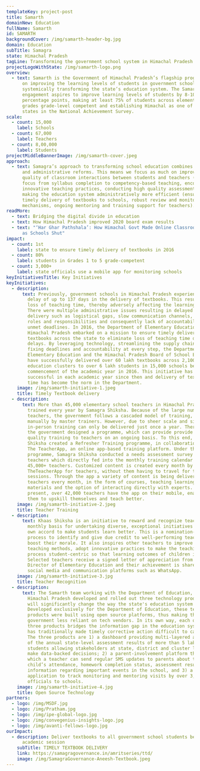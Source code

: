 ```yaml
---
templateKey: project-post
title: Samarth
domainNew: Education
fullName: Samarth
id: SAMARTH
backgroundCover: /img/samarth-header-bg.jpg
domain: Education
subTitle: Samagra
state: Himachal Pradesh
tagLine: Transforming the government school system in Himachal Pradesh
projectLogoWithState: /img/samarth-logo.png
overview:
  - text: Samarth is the Government of Himachal Pradesh’s flagship programme focused
      on improving the learning levels of students in government schools by
      systemically transforming the state’s education system. The Samarth
      engagement aspires to improve learning levels of students by 8-10
      percentage points, making at least 75% of students across elementary
      grades grade-level competent and establishing Himachal as one of the top 3
      states in the National Achievement Survey.
scale:
  - count: 15,000
    label: Schools
  - count: 67,000
    label: Teachers
  - count: 8,00,000
    label: Students
projectMiddleBannerImage: /img/samarth-cover.jpeg
approach:
  - text: Samagra’s approach to transforming school education combines both academic
      and administrative reforms. This means we focus as much on improving the
      quality of classroom interactions between students and teachers (shifting
      focus from syllabus completion to competency-based teaching, encouraging
      innovative teaching practices, conducting high quality assessments), as on
      making the education system administratively more efficient (ensuring
      timely delivery of textbooks to schools, robust review and monitoring
      mechanisms, ongoing mentoring and training support for teachers).
readMore:
  - text: Bridging the digital divide in education
  - text: How Himachal Pradesh improved 2020 board exam results
  - text: "‘Har Ghar Pathshala’: How Himachal Govt Made Online Classrooms Accessible
      as Schools Shut"
impact:
  - count: 1st
    label: state to ensure timely delivery of textbooks in 2016
  - count: 80%
    label: students in Grades 1 to 5 grade-competent
  - count: 3,000+
    label: state officials use a mobile app for monitoring schools
keyInitiativesTitle: Key Initiatives
keyInitiatives:
  - description:
      text: Previously, government schools in Himachal Pradesh experienced an average
        delay of up to 137 days in the delivery of textbooks. This resulted in
        loss of teaching time, thereby adversely affecting the learning process.
        There were multiple administrative issues resulting in delayed textbook
        delivery such as logistical gaps, slow communication channels, unclear
        roles and responsibilities and consequently lack of accountability for
        unmet deadlines. In 2016, the Department of Elementary Education (DEE),
        Himachal Pradesh embarked on a mission to ensure timely delivery of
        textbooks across the state to eliminate loss of teaching time due to
        delays. By leveraging technology, streamlining the supply chain and
        fixing deadlines and accountability at every step, the Department of
        Elementary Education and the Himachal Pradesh Board of School Education
        have successfully delivered over 60 lakh textbooks across 2,100
        education clusters to over 6 lakh students in 15,000 schools before the
        commencement of the academic year in 2016. This initiative has been
        successful in each academic year since then and delivery of textbooks on
        time has become the norm in the Department.
    image: /img/samarth-initiative-1.jpeg
    title: Timely Textbook delivery
  - description:
      text: More than 45,000 elementary school teachers in Himachal Pradesh are
        trained every year by Samagra Shiksha. Because of the large number of
        teachers, the government follows a cascaded model of training, delivered
        manually by master trainers. However, due to sheer scale and size, this
        in-person training can only be delivered just once a year. Therefore,
        the government designed a programme, which can provide provide relevant,
        quality training to teachers on an ongoing basis. To this end, Samagra
        Shiksha created a Refresher Training programme, in collaboration with
        The TeacherApp, an online app-based training platform. Under this
        programme, Samagra Shiksha conducted a needs assessment survey of
        teachers which directly fed into the monthly training calendar of these
        45,000+ teachers. Customized content is created every month by
        TheTeacherApp for teachers, without them having to travel for training
        sessions. Through the app a variety of content is being delivered to
        teachers every month, in the form of courses, teaching learning
        materials and the option of interacting directly with experts. At
        present, over 42,000 teachers have the app on their mobile, enabling
        them to upskill themselves and teach better.
    image: /img/samarth-initiative-2.jpeg
    title: Teacher Training
  - description:
      text: Khaas Shiksha is an initiative to reward and recognize teachers on a
        monthly basis for undertaking diverse, exceptional initiatives of their
        own accord to make students learn better. This is a nomination-based
        process to identify and give due credit to well-performing teachers and
        boost their morale. It also inspires other teachers to improve their
        teaching methods, adopt innovative practices to make the teaching
        process student-centric so that learning outcomes of children improve.
        Selected teachers receive a signed letter of appreciation from the
        Director of Elementary Education and their achievement is shared through
        social media and communication platforms such as WhatsApp.
    image: /img/samarth-initiative-3.jpg
    title: Teacher Recognition
  - description:
      text: The Samarth team working with the Department of Education, Government of
        Himachal Pradesh developed and rolled out three technology products that
        will significantly change the way the state's education system operates.
        Developed exclusively for the Department of Education, these tech
        products were built using open source platforms, thus making the
        government less reliant on tech vendors. In its own way, each of the
        three products bridges the information gap in the education system which
        has traditionally made timely corrective action difficult to carry out.
        The three products are 1) a dashboard providing multi-layered analysis
        of the annual state-level assessment results of more than 5 lakh
        students allowing stakeholders at state, district and cluster level to
        make data-backed decisions; 2) a parent-involvement platform through
        which a teacher can send regular SMS updates to parents about their
        child’s attendance, homework completion status, assessment results, and
        information regarding important events in the school, and 3) a mobile
        application to track monitoring and mentoring visits by over 3,000
        officials to schools.
    image: /img/samarth-initiative-4.jpg
    title: Open Source Technology
partners:
  - logo: /img/MSDF.jpg
  - logo: /img/Pratham.jpg
  - logo: /img/ipe-global-logo.jpg
  - logo: /img/convegenius-insights-logo.jpg
  - logo: /img/avanti-fellows-logo.jpg
ourImpact:
  - description: Deliver textbooks to all government school students before the next
      academic session
    subTitle: TIMELY TEXTBOOK DELIVERY
    link: https://samagragovernance.in/amritseries/ttd/
    image: /img/SamagraGovernance-Aneesh-Textbook.jpeg
---
```

